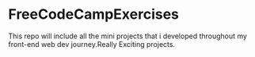 # FreeCodeCampExercises
This repo will include all the mini projects that i developed throughout my front-end web dev journey.Really Exciting projects. 
